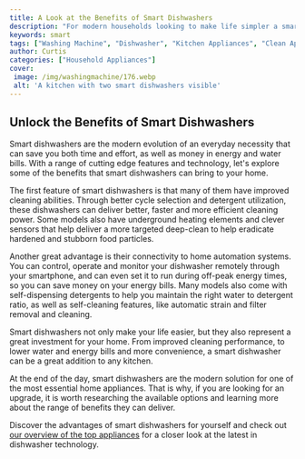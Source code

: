 ```yaml
---
title: A Look at the Benefits of Smart Dishwashers
description: "For modern households looking to make life simpler a smart dishwasher may be the perfect option In this blog post learn all the benefits a smart dishwasher has to offer"
keywords: smart
tags: ["Washing Machine", "Dishwasher", "Kitchen Appliances", "Clean Appliance", "Appliance Guide"]
author: Curtis
categories: ["Household Appliances"]
cover: 
 image: /img/washingmachine/176.webp
 alt: 'A kitchen with two smart dishwashers visible'
---
```

## Unlock the Benefits of Smart Dishwashers
Smart dishwashers are the modern evolution of an everyday necessity that can save you both time and effort, as well as money in energy and water bills. With a range of cutting edge features and technology, let's explore some of the benefits that smart dishwashers can bring to your home.

The first feature of smart dishwashers is that many of them have improved cleaning abilities. Through better cycle selection and detergent utilization, these dishwashers can deliver better, faster and more efficient cleaning power. Some models also have underground heating elements and clever sensors that help deliver a more targeted deep-clean to help eradicate hardened and stubborn food particles.

Another great advantage is their connectivity to home automation systems. You can control, operate and monitor your dishwasher remotely through your smartphone, and can even set it to run during off-peak energy times, so you can save money on your energy bills. Many models also come with self-dispensing detergents to help you maintain the right water to detergent ratio, as well as self-cleaning features, like automatic strain and filter removal and cleaning.

Smart dishwashers not only make your life easier, but they also represent a great investment for your home. From improved cleaning performance, to lower water and energy bills and more convenience, a smart dishwasher can be a great addition to any kitchen.

At the end of the day, smart dishwashers are the modern solution for one of the most essential home appliances. That is why, if you are looking for an upgrade, it is worth researching the available options and learning more about the range of benefits they can deliver. 

Discover the advantages of smart dishwashers for yourself and check out [our overview of the top appliances](./pages/appliance-overview) for a closer look at the latest in dishwasher technology.
